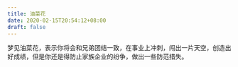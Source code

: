 ```yaml
---
title: 油菜花
date: 2020-02-15T20:54:12+08:00
draft: false
---
```


梦见油菜花，表示你将会和兄弟团结一致，在事业上冲刺，闯出一片天空，创造出好成绩，但是你还是得防止家族企业的纷争，做出一些防范措失。
